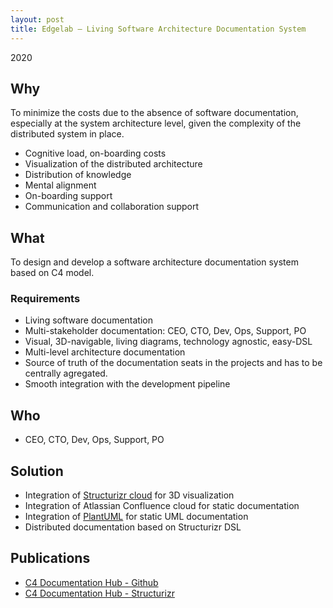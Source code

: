 ```yaml
---
layout: post
title: Edgelab – Living Software Architecture Documentation System
---
```


2020

## Why

To minimize the costs due to the absence of software documentation, especially at the system architecture level, given the complexity of the distributed system in place.

* Cognitive load, on-boarding costs
* Visualization of the distributed architecture
* Distribution of knowledge
* Mental alignment
* On-boarding support
* Communication and collaboration support

## What

To design and develop a software architecture documentation system based on C4 model.

### Requirements

* Living software documentation
* Multi-stakeholder documentation: CEO, CTO, Dev, Ops, Support, PO
* Visual, 3D-navigable, living diagrams, technology agnostic, easy-DSL
* Multi-level architecture documentation
* Source of truth of the documentation seats in the projects and has to be centrally agregated.
* Smooth integration with the development pipeline

## Who

* CEO, CTO, Dev, Ops, Support, PO

## Solution

* Integration of [Structurizr cloud](https://www.structurizr.com/) for 3D visualization
* Integration of Atlassian Confluence cloud for static documentation
* Integration of [PlantUML](https://plantuml.com) for static UML documentation
* Distributed documentation based on Structurizr DSL

## Publications

* [C4 Documentation Hub - Github](https://vondacho.github.io/arch-c4-sync/)
* [C4 Documentation Hub - Structurizr](https://www.structurizr.com/share/38199/diagrams#c4-system)
